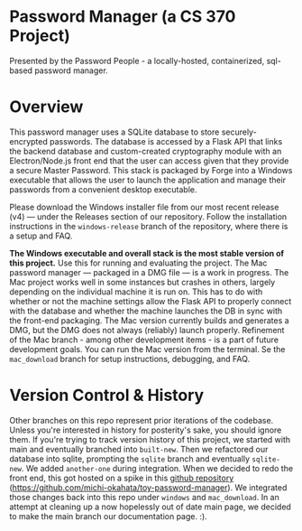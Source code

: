 # Password Manager (a CS 370 Project)
Presented by the Password People - a locally-hosted, containerized, sql-based password manager.  

# Overview 
This password manager uses a SQLite database to store securely-encrypted passwords. The database is accessed by a Flask API that links the backend database and custom-created cryptography module with an Electron/Node.js front end that the user can access given that they provide a secure Master Password. This stack is packaged by Forge into a Windows executable that allows the user to launch the application and manage their passwords from a convenient desktop executable.  

Please download the Windows installer file from our most recent release (v4) — under the Releases section of our repository. Follow the installation instructions in the `windows-release` branch of the repository, where there is a setup and FAQ.  

**The Windows executable and overall stack is the most stable version of this project.** Use this for running and evaluating the project. The Mac password manager — packaged in a DMG file — is a work in progress. The Mac project works well in some instances but crashes in others, largely depending on the individual machine it is run on. This has to do with whether or not the machine settings allow the Flask API to properly connect with the database and whether the machine launches the DB in sync with the front-end packaging. The Mac version currently builds and generates a DMG, but the DMG does not always (reliably) launch properly. Refinement of the Mac branch - among other development items - is a part of future development goals. You can run the Mac version from the terminal. Se the `mac_download` branch for setup instructions, debugging, and FAQ.  

# Version Control & History
Other branches on this repo represent prior iterations of the codebase. Unless you're interested in history for posterity's sake, you should ignore them. If you're trying to track version history of this project, we started with main and eventually branched into `built-new`. Then we refactored our database into sqlite, prompting the `sqlite` branch and eventually `sqlite-new`. We added `another-one` during integration. When we decided to redo the front end, this got hosted on a spike in this [github repository ]([url](https://github.com/michi-okahata/toy-password-manager)) (https://github.com/michi-okahata/toy-password-manager). We integrated those changes back into this repo under `windows` and `mac_download`. In an attempt at cleaning up a now hopelessly out of date main page, we decided to make the main branch our documentation page. :).
